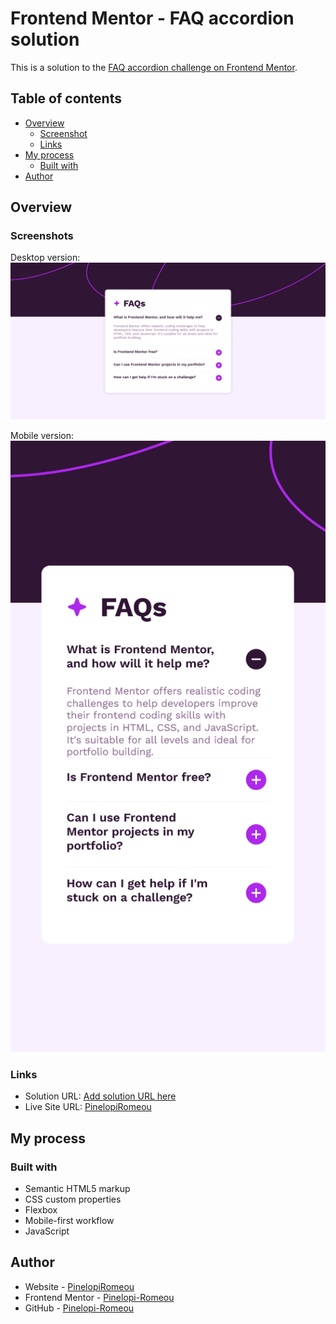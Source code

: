 # Frontend Mentor - FAQ accordion solution

This is a solution to the [FAQ accordion challenge on Frontend Mentor](https://www.frontendmentor.io/challenges/faq-accordion-wyfFdeBwBz).

## Table of contents

- [Overview](#overview)
  - [Screenshot](#screenshot)
  - [Links](#links)
- [My process](#my-process)
  - [Built with](#built-with)
- [Author](#author)


## Overview

### Screenshots

Desktop version:
![](./screenshots/des-version.png)

Mobile version:
![](./screenshots/mobile-version.png)

### Links

- Solution URL: [Add solution URL here](https://your-solution-url.com)
- Live Site URL: [PinelopiRomeou](https://pinelopi-romeou.netlify.app)

## My process

### Built with

- Semantic HTML5 markup
- CSS custom properties
- Flexbox
- Mobile-first workflow
- JavaScript

## Author

- Website - [PinelopiRomeou](https://pinelopi-romeou.netlify.app)
- Frontend Mentor - [Pinelopi-Romeou](https://www.frontendmentor.io/profile/Pinelopi-Romeou)
- GitHub - [Pinelopi-Romeou](https://github.com/Pinelopi-Romeou)